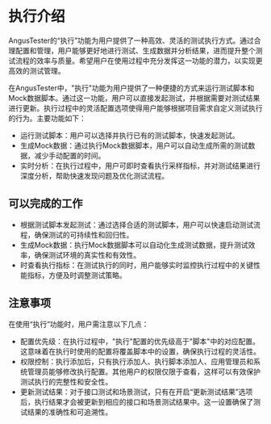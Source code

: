 # 执行介绍

AngusTester的“执行”功能为用户提供了一种高效、灵活的测试执行方式。通过合理配置和管理，用户能够更好地进行测试、生成数据并分析结果，进而提升整个测试流程的效率与质量。希望用户在使用过程中充分发挥这一功能的潜力，以实现更高效的测试管理。

在AngusTester中，"执行"功能为用户提供了一种便捷的方式来运行测试脚本和Mock数据脚本。通过这一功能，用户可以直接发起测试，并根据需要对测试结果进行更新。执行过程中的灵活配置选项使得用户能够根据项目需求自定义测试执行的行为。主要功能如下：

- 运行测试脚本：用户可以选择并执行已有的测试脚本，快速发起测试。
- 生成Mock数据：通过执行Mock数据脚本，用户可以自动生成所需的测试数据，减少手动配置的时间。
- 实时分析：在执行过程中，用户可即时查看执行采样指标，并对测试结果进行深度分析，帮助快速发现问题及优化测试流程。

## 可以完成的工作

- 根据测试脚本发起测试：通过选择合适的测试脚本，用户可以快速启动测试流程，确保测试的可持续性和回归性。
- 生成Mock数据：执行Mock数据脚本可以自动化生成测试数据，提升测试效率，确保测试环境的真实性和有效性。
- 时查看执行指标：在测试执行的同时，用户能够实时监控执行过程中的关键性能指标，方便及时调整测试策略。

## 注意事项

在使用“执行”功能时，用户需注意以下几点：

- 配置优先级：在执行过程中，"执行"配置的优先级高于"脚本"中的对应配置。这意味着在执行时使用的配置将覆盖脚本中的设置，确保执行过程的灵活性。
- 权限控制：执行添加后，只有执行添加人、执行脚本添加人、应用管理员和系统管理员能够修改执行配置。其他用户的权限仅限于查看，这样可以有效保护测试执行的完整性和安全性。
- 更新测试结果：对于接口测试和场景测试，只有在开启“更新测试结果”选项后，执行结果才会被更新到相应的接口和场景测试结果中。这一设置确保了测试结果的准确性和可追溯性。
